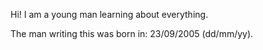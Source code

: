 Hi! I am a young man learning about everything. 

The man writing this was born in: 23/09/2005 (dd/mm/yy).


